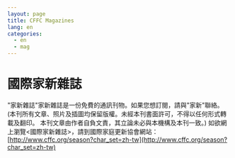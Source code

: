 ```yaml
---
layout: page
title: CFFC Magazines
lang: en
categories: 
  - en
  - mag
---
```


國際家新雜誌
============

"家新雜誌"家新雜誌是一份免費的通訊刊物。如果您想訂閱，請與"家新"聯絡。
(本刊所有文章、照片及插圖均保留版權。未經本刊書面許可，不得以任何形式轉載及翻印。
本刊文章由作者自負文責，其立論未必與本機構及本刊一致。) 
如欲網上瀏覽<國際家新雜誌>，請到國際家庭更新協會網站：
[http://www.cffc.org/season?char_set=zh-tw](http://www.cffc.org/season?char_set=zh-tw)
